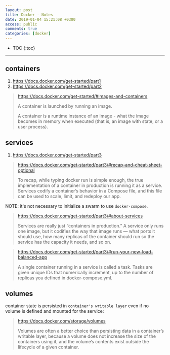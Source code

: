 ```yaml
---
layout: post
title: Docker - Notes
date: 2019-01-04 15:21:08 +0300
access: public
comments: true
categories: [docker]
---
```


<!-- more -->

<!-- prettier-ignore -->
* TOC
{:toc}
<hr>

containers
----------

1. <https://docs.docker.com/get-started/part1>
2. <https://docs.docker.com/get-started/part2>

> <https://docs.docker.com/get-started/#images-and-containers>
>
> A container is launched by running an image.
>
> A container is a runtime instance of an image - what the image becomes in
> memory when executed (that is, an image with state, or a user process).

services
--------

1. <https://docs.docker.com/get-started/part3>

> <https://docs.docker.com/get-started/part3/#recap-and-cheat-sheet-optional>
>
> To recap, while typing docker run is simple enough, the true implementation
> of a container in production is running it as a service. Services codify a
> container’s behavior in a Compose file, and this file can be used to scale,
> limit, and redeploy our app.

NOTE: it's not necessary to initialize a swarm to use `docker-compose`.

> <https://docs.docker.com/get-started/part3/#about-services>
>
> Services are really just “containers in production.” A service only runs
> one image, but it codifies the way that image runs — what ports it should
> use, how many replicas of the container should run so the service has the
> capacity it needs, and so on.

> <https://docs.docker.com/get-started/part3/#run-your-new-load-balanced-app>
>
> A single container running in a service is called a task. Tasks are given
> unique IDs that numerically increment, up to the number of replicas you
> defined in docker-compose.yml.

volumes
-------

container state is persisted in `container's writable layer` even if no volume
is defined and mounted for the service:

> <https://docs.docker.com/storage/volumes>
>
> Volumes are often a better choice than persisting data in a container’s
> writable layer, because a volume does not increase the size of the
> containers using it, and the volume’s contents exist outside the lifecycle
> of a given container.
